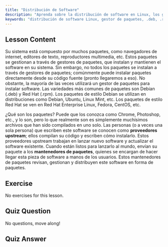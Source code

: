 ```yaml
---
title: "Distribución de Software"
description: "Aprenda sobre la distribución de software en Linux, los gestores de paquetes y los tipos de paquetes como .deb y .rpm. Comprenda cómo se gestiona el software en los sistemas Linux."
keywords: "distribución de software Linux, gestor de paquetes, .deb, .rpm, paquetes Linux, Linux para principiantes, tutorial Linux, instalación de software"
---
```


## Lesson Content

Su sistema está compuesto por muchos paquetes, como navegadores de internet, editores de texto, reproductores multimedia, etc. Estos paquetes se gestionan a través de gestores de paquetes, que instalan y mantienen el software en su sistema. Sin embargo, no todos los paquetes se instalan a través de gestores de paquetes; comúnmente puede instalar paquetes directamente desde su código fuente (pronto llegaremos a eso). No obstante, la mayoría de las veces utilizará un gestor de paquetes para instalar software. Las variedades más comunes de paquetes son Debian (.deb) y Red Hat (.rpm). Los paquetes de estilo Debian se utilizan en distribuciones como Debian, Ubuntu, Linux Mint, etc. Los paquetes de estilo Red Hat se ven en Red Hat Enterprise Linux, Fedora, CentOS, etc.

¿Qué son los paquetes? Puede que los conozca como Chrome, Photoshop, etc., y lo son, pero lo que realmente son es simplemente muchísimos archivos que han sido compilados en uno solo. Las personas (o a veces una sola persona) que escriben este software se conocen como **proveedores upstream**; ellos compilan su código y escriben cómo instalarlo. Estos proveedores upstream trabajan en lanzar nuevo software y actualizar el software existente. Cuando están listos para lanzarlo al mundo, envían su paquete a los **mantenedores de paquetes**, quienes se encargan de hacer llegar esta pieza de software a manos de los usuarios. Estos mantenedores de paquetes revisan, gestionan y distribuyen este software en forma de paquetes.

## Exercise

No exercises for this lesson.

## Quiz Question

No questions, move along!

## Quiz Answer
